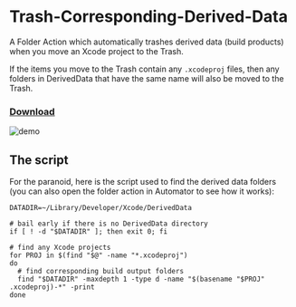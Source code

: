 Trash-Corresponding-Derived-Data
================================

A Folder Action which automatically trashes derived data (build products) when you move an Xcode project to the Trash.

If the items you move to the Trash contain any `.xcodeproj` files, then any folders in DerivedData that have the same name will also be moved to the Trash. 

### [Download](downloads)

![demo](http://i.imgur.com/chEig.gif)

## The script

For the paranoid, here is the script used to find the derived data folders (you can also open the folder action in Automator to see how it works):

    DATADIR=~/Library/Developer/Xcode/DerivedData
    
    # bail early if there is no DerivedData directory
    if [ ! -d "$DATADIR" ]; then exit 0; fi
    
    # find any Xcode projects
    for PROJ in $(find "$@" -name "*.xcodeproj")
    do
      # find corresponding build output folders
      find "$DATADIR" -maxdepth 1 -type d -name "$(basename "$PROJ" .xcodeproj)-*" -print
    done